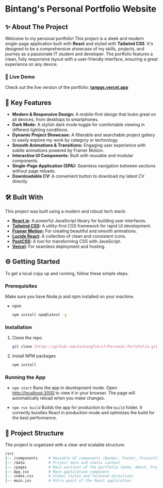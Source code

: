 # Bintang's Personal Portfolio Website

## ✨ About The Project

Welcome to my personal portfolio! This project is a sleek and modern single-page application built with **React** and styled with **Tailwind CSS**. It's designed to be a comprehensive showcase of my skills, projects, and journey as a passionate IT student and developer. The portfolio features a clean, fully responsive layout with a user-friendly interface, ensuring a great experience on any device.

### 🚀 Live Demo

Check out the live version of the portfolio: **[tanggs.vercel.app](https://tanggs.vercel.app)**

## 🌟 Key Features

* **Modern & Responsive Design:** A mobile-first design that looks great on all devices, from desktops to smartphones.
* **Dark Mode:** A stylish dark mode toggle for comfortable viewing in different lighting conditions.
* **Dynamic Project Showcase:** A filterable and searchable project gallery to easily explore my work by category or technology.
* **Smooth Animations & Transitions:** Engaging user experience with subtle animations powered by Framer Motion.
* **Interactive UI Components:** Built with reusable and modular components.
* **Single-Page Application (SPA):** Seamless navigation between sections without page reloads.
* **Downloadable CV:** A convenient button to download my latest CV directly.

## 🛠️ Built With

This project was built using a modern and robust tech stack:

* **[React.js](https://reactjs.org/):** A powerful JavaScript library for building user interfaces.
* **[Tailwind CSS](https://tailwindcss.com/):** A utility-first CSS framework for rapid UI development.
* **[Framer Motion](https://www.framer.com/motion/):** For creating beautiful and smooth animations.
* **[Lucide React](https://lucide.dev/):** A collection of clean and consistent icons.
* **[PostCSS](https://postcss.org/):** A tool for transforming CSS with JavaScript.
* **[Vercel](https://vercel.com/):** For seamless deployment and hosting.

## ⚙️ Getting Started

To get a local copy up and running, follow these simple steps.

### Prerequisites

Make sure you have Node.js and npm installed on your machine.
* npm
    ```sh
    npm install npm@latest -g
    ```

### Installation

1.  Clone the repo
    ```sh
    git clone [https://github.com/bintangfikrif/Personal-Portofolio.git](https://github.com/bintangfikrif/Personal-Portofolio.git)
    ```
2.  Install NPM packages
    ```sh
    npm install
    ```

### Running the App

* `npm start`
    Runs the app in development mode. Open [http://localhost:3000](http://localhost:3000) to view it in your browser. The page will automatically reload when you make changes.

* `npm run build`
    Builds the app for production to the `build` folder. It correctly bundles React in production mode and optimizes the build for the best performance.

## 📂 Project Structure

The project is organized with a clear and scalable structure:
```sh
/src
|-- /components     # Reusable UI components (Navbar, Footer, ProjectCard)
|-- /data           # Project data and static content
|-- /pages          # Main sections of the portfolio (Home, About, Projects, Contact)
|-- App.jsx         # Main application component
|-- index.css       # Global styles and Tailwind directives
|-- main.jsx        # Entry point of the React application
```
